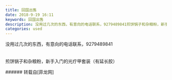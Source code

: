 ```yaml
---
title: 回国出售
date: 2018-9-19 16:11
keywords: 回国出售
description: 没用过几次的东西，有意向的电话联系，9279489841煎饼锅子和杂粮粉，新手入门的光疗甲套装（有延长胶）
categories: used
---
```

<td class="t_f" id="postmessage_1833337">

没用过几次的东西，有意向的电话联系，9279489841<br/>
<img alt="" border="0" class="zoom" data-cf-modified-92d385c04913214ab19eea3e-="" file="http://www.flw.ph/data/appbyme/upload/image/201809/19/WhXLyYKoiVRl.jpg" id="aimg_TPEmF" lazyloadthumb="1" onclick="" onmouseover="" src="http://www.flw.ph/data/appbyme/upload/image/201809/19/WhXLyYKoiVRl.jpg"/><br/>
<br/>
<img alt="" border="0" class="zoom" data-cf-modified-92d385c04913214ab19eea3e-="" file="http://www.flw.ph/data/appbyme/upload/image/201809/19/3HmOOzs83GvG.jpg" id="aimg_cX5ea" lazyloadthumb="1" onclick="" onmouseover="" src="http://www.flw.ph/data/appbyme/upload/image/201809/19/3HmOOzs83GvG.jpg"/><br/>
<br/>
<img alt="" border="0" class="zoom" data-cf-modified-92d385c04913214ab19eea3e-="" file="http://www.flw.ph/data/appbyme/upload/image/201809/19/nQIaGVHiXEff.jpg" id="aimg_Cb0qz" lazyloadthumb="1" onclick="" onmouseover="" src="http://www.flw.ph/data/appbyme/upload/image/201809/19/nQIaGVHiXEff.jpg"/><br/>
煎饼锅子和杂粮粉，新手入门的光疗甲套装（有延长胶）<br/>
</td>
###### 转载自[菲龙网]